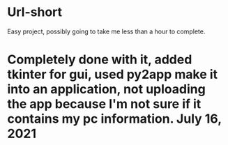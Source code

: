 # Url-short
Easy project, possibly going to take me less than a hour to complete.
# Completely done with it, added tkinter for gui, used py2app make it into an application, not uploading the app because I'm not sure if it contains my pc information. July 16, 2021
